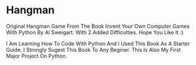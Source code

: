 # Hangman
Original Hangman Game From The Book Invent Your Own Computer Games With Python By Al Sweigart.
With 2 Added Difficulties.
Hope You Like It :)

I Am Learning How To Code With Python And I Used This Book As A Starter Guide.
I Strongly Sugest This Book To Any Beginer.
This Is Also My First Major Project On Python.
